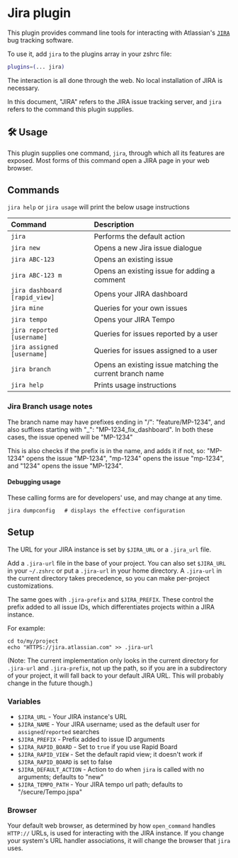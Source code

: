 # Jira plugin

This plugin provides command line tools for interacting with Atlassian's
[`JIRA`](https://www.atlassian.com/software/jira) bug tracking software.

To use it, add `jira` to the plugins array in your zshrc file:

```zsh
plugins=(... jira)
```

The interaction is all done through the web. No local installation of JIRA is
necessary.

In this document, "JIRA" refers to the JIRA issue tracking server, and `jira`
refers to the command this plugin supplies.

## 🛠️ Usage

This plugin supplies one command, `jira`, through which all its features are
exposed. Most forms of this command open a JIRA page in your web browser.

## Commands

`jira help` or `jira usage` will print the below usage instructions

| Command                       | Description                                              |
| :---------------------------- | :------------------------------------------------------- |
| `jira`                        | Performs the default action                              |
| `jira new`                    | Opens a new Jira issue dialogue                          |
| `jira ABC-123`                | Opens an existing issue                                  |
| `jira ABC-123 m`              | Opens an existing issue for adding a comment             |
| `jira dashboard [rapid_view]` | Opens your JIRA dashboard                                |
| `jira mine`                   | Queries for your own issues                              |
| `jira tempo`                  | Opens your JIRA Tempo                                    |
| `jira reported [username]`    | Queries for issues reported by a user                    |
| `jira assigned [username]`    | Queries for issues assigned to a user                    |
| `jira branch`                 | Opens an existing issue matching the current branch name |
| `jira help`                   | Prints usage instructions                                |

### Jira Branch usage notes

The branch name may have prefixes ending in "/": "feature/MP-1234", and also
suffixes starting with "\_": "MP-1234_fix_dashboard". In both these cases, the
issue opened will be "MP-1234"

This is also checks if the prefix is in the name, and adds it if not, so:
"MP-1234" opens the issue "MP-1234", "mp-1234" opens the issue "mp-1234", and
"1234" opens the issue "MP-1234".

#### Debugging usage

These calling forms are for developers' use, and may change at any time.

```
jira dumpconfig   # displays the effective configuration
```

## Setup

The URL for your JIRA instance is set by `$JIRA_URL` or a `.jira_url` file.

Add a `.jira-url` file in the base of your project. You can also set `$JIRA_URL`
in your `~/.zshrc` or put a `.jira-url` in your home directory. A `.jira-url` in
the current directory takes precedence, so you can make per-project
customizations.

The same goes with `.jira-prefix` and `$JIRA_PREFIX`. These control the prefix
added to all issue IDs, which differentiates projects within a JIRA instance.

For example:

```
cd to/my/project
echo "HTTPS://jira.atlassian.com" >> .jira-url
```

(Note: The current implementation only looks in the current directory for
`.jira-url` and `.jira-prefix`, not up the path, so if you are in a subdirectory
of your project, it will fall back to your default JIRA URL. This will probably
change in the future though.)

### Variables

-   `$JIRA_URL` - Your JIRA instance's URL
-   `$JIRA_NAME` - Your JIRA username; used as the default user for
    `assigned`/`reported` searches
-   `$JIRA_PREFIX` - Prefix added to issue ID arguments
-   `$JIRA_RAPID_BOARD` - Set to `true` if you use Rapid Board
-   `$JIRA_RAPID_VIEW` - Set the default rapid view; it doesn't work if
    `$JIRA_RAPID_BOARD` is set to false
-   `$JIRA_DEFAULT_ACTION` - Action to do when `jira` is called with no
    arguments; defaults to "new"
-   `$JIRA_TEMPO_PATH` - Your JIRA tempo url path; defaults to
    "/secure/Tempo.jspa"

### Browser

Your default web browser, as determined by how `open_command` handles `HTTP://`
URLs, is used for interacting with the JIRA instance. If you change your
system's URL handler associations, it will change the browser that `jira` uses.
